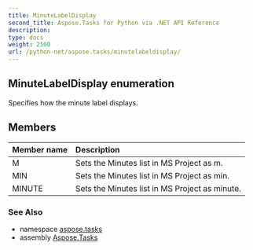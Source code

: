 ```yaml
---
title: MinuteLabelDisplay
second_title: Aspose.Tasks for Python via .NET API Reference
description: 
type: docs
weight: 2500
url: /python-net/aspose.tasks/minutelabeldisplay/
---
```


## MinuteLabelDisplay enumeration

Specifies how the minute label displays.

## Members
| Member name | Description |
| :- | :- |
|M|Sets the Minutes list in MS Project as m.|
|MIN|Sets the Minutes list in MS Project as min.|
|MINUTE|Sets the Minutes list in MS Project as minute.|

### See Also

* namespace [aspose.tasks](/tasks/python-net/aspose.tasks/)
* assembly [Aspose.Tasks](/tasks/python-net/)

